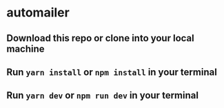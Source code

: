 # automailer

## Download this repo or clone into your local machine

## Run `yarn install` or `npm install` in your terminal

## Run `yarn dev` or `npm run dev` in your terminal
